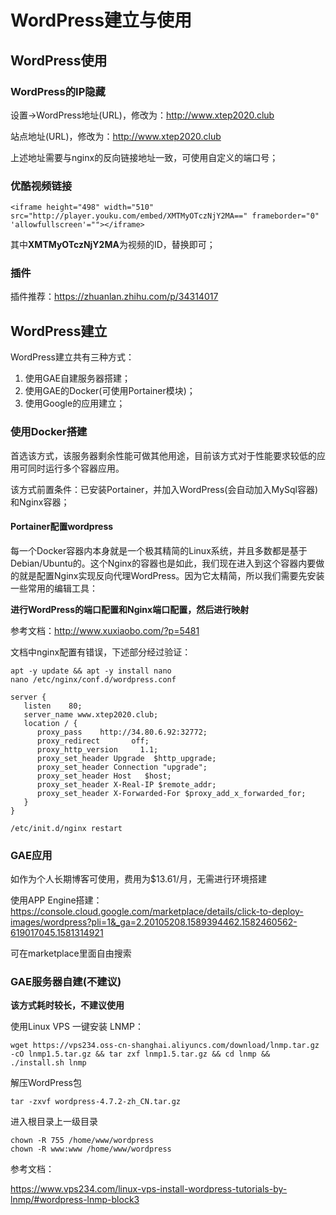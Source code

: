 # WordPress建立与使用

## WordPress使用

### WordPress的IP隐藏

设置->WordPress地址(URL)，修改为：http://www.xtep2020.club

站点地址(URL)，修改为：http://www.xtep2020.club

上述地址需要与nginx的反向链接地址一致，可使用自定义的端口号；

### 优酷视频链接

```
<iframe height="498" width="510" src="http://player.youku.com/embed/XMTMyOTczNjY2MA==" frameborder="0" 'allowfullscreen'=""></iframe>
```

其中**XMTMyOTczNjY2MA**为视频的ID，替换即可；

### 插件

插件推荐：https://zhuanlan.zhihu.com/p/34314017



## WordPress建立

WordPress建立共有三种方式：

1.  使用GAE自建服务器搭建；
2.  使用GAE的Docker(可使用Portainer模块)；
3.  使用Google的应用建立；



### 使用Docker搭建

首选该方式，该服务器剩余性能可做其他用途，目前该方式对于性能要求较低的应用可同时运行多个容器应用。

该方式前置条件：已安装Portainer，并加入WordPress(会自动加入MySql容器)和Nginx容器；

#### Portainer配置wordpress

每一个Docker容器内本身就是一个极其精简的Linux系统，并且多数都是基于Debian/Ubuntu的。这个Nginx的容器也是如此，我们现在进入到这个容器内要做的就是配置Nginx实现反向代理WordPress。因为它太精简，所以我们需要先安装一些常用的编辑工具：

**进行WordPress的端口配置和Nginx端口配置，然后进行映射**

参考文档：http://www.xuxiaobo.com/?p=5481

文档中nginx配置有错误，下述部分经过验证：

```
apt -y update && apt -y install nano
nano /etc/nginx/conf.d/wordpress.conf
```

```
server {    
   listen    80;     
   server_name www.xtep2020.club;
   location / {     
      proxy_pass    http://34.80.6.92:32772;     
      proxy_redirect       off;     
      proxy_http_version     1.1;     
      proxy_set_header Upgrade  $http_upgrade;     
      proxy_set_header Connection "upgrade";     
      proxy_set_header Host   $host;     
      proxy_set_header X-Real-IP $remote_addr;     
      proxy_set_header X-Forwarded-For $proxy_add_x_forwarded_for;     
   }   
}
```

```
/etc/init.d/nginx restart
```

### GAE应用

如作为个人长期博客可使用，费用为$13.61/月，无需进行环境搭建

使用APP Engine搭建：https://console.cloud.google.com/marketplace/details/click-to-deploy-images/wordpress?pli=1&_ga=2.20105208.1589394462.1582460562-619017045.1581314921

可在marketplace里面自由搜索



### GAE服务器自建(不建议)

**该方式耗时较长，不建议使用**

使用Linux VPS 一键安装 LNMP：

```
wget https://vps234.oss-cn-shanghai.aliyuncs.com/download/lnmp.tar.gz -cO lnmp1.5.tar.gz && tar zxf lnmp1.5.tar.gz && cd lnmp && ./install.sh lnmp
```

解压WordPress包

```
tar -zxvf wordpress-4.7.2-zh_CN.tar.gz
```

进入根目录上一级目录

```
chown -R 755 /home/www/wordpress
chown -R www:www /home/www/wordpress
```

参考文档：

https://www.vps234.com/linux-vps-install-wordpress-tutorials-by-lnmp/#wordpress-lnmp-block3

